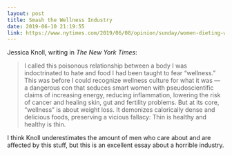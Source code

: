 ```yaml
---
layout: post
title: Smash the Wellness Industry
date: 2019-06-10 21:19:55
link: https://www.nytimes.com/2019/06/08/opinion/sunday/women-dieting-wellness.html
---
```


Jessica Knoll, writing in *The New York Times*:

> I called this poisonous relationship between a body I was indoctrinated to hate and food I had been taught to fear “wellness.” This was before I could recognize wellness culture for what it was — a dangerous con that seduces smart women with pseudoscientific claims of increasing energy, reducing inflammation, lowering the risk of cancer and healing skin, gut and fertility problems. But at its core, “wellness” is about weight loss. It demonizes calorically dense and delicious foods, preserving a vicious fallacy: Thin is healthy and healthy is thin.

I think Knoll underestimates the amount of men who care about and are affected by this stuff, but this is an excellent essay about a horrible industry.
